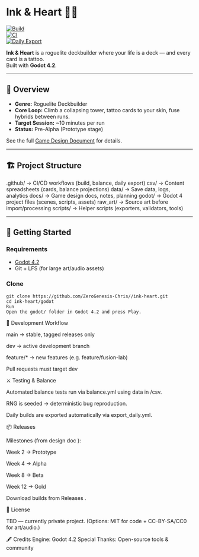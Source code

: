 # Ink & Heart 🎴🖤  

[![Build](https://github.com/ZeroGenesis-Chris/ink-heart/actions/workflows/build.yml/badge.svg)](https://github.com/ZeroGenesis-Chris/ink-heart/actions/workflows/build.yml)  
[![CI](https://github.com/ZeroGenesis-Chris/ink-heart/actions/workflows/ci.yml/badge.svg)](https://github.com/ZeroGenesis-Chris/ink-heart/actions/workflows/ci.yml)  
[![Daily Export](https://github.com/ZeroGenesis-Chris/ink-heart/actions/workflows/export_daily.yml/badge.svg)](https://github.com/ZeroGenesis-Chris/ink-heart/actions/workflows/export_daily.yml)  

**Ink & Heart** is a roguelite deckbuilder where your life is a deck — and every card is a tattoo.  
Built with **Godot 4.2**.  

---

## 📖 Overview  
- **Genre:** Roguelite Deckbuilder  
- **Core Loop:** Climb a collapsing tower, tattoo cards to your skin, fuse hybrids between runs.  
- **Target Session:** ~10 minutes per run  
- **Status:** Pre-Alpha (Prototype stage)  

See the full [Game Design Document](./docs/Game%20Design%20Document.docx) for details.  

---

## 🏗️ Project Structure  

.github/ → CI/CD workflows (build, balance, daily export)
csv/ → Content spreadsheets (cards, balance projections)
data/ → Save data, logs, analytics
docs/ → Game design docs, notes, planning
godot/ → Godot 4 project files (scenes, scripts, assets)
raw_art/ → Source art before import/processing
scripts/ → Helper scripts (exporters, validators, tools)


---

## 🚀 Getting Started  

### Requirements  
- [Godot 4.2](https://godotengine.org/download)  
- Git + LFS (for large art/audio assets)  

### Clone  
```
git clone https://github.com/ZeroGenesis-Chris//ink-heart.git
cd ink-heart/godot
Run
Open the godot/ folder in Godot 4.2 and press Play.
```

🔄 Development Workflow

main → stable, tagged releases only

dev → active development branch

feature/* → new features (e.g. feature/fusion-lab)

Pull requests must target dev

⚔️ Testing & Balance

Automated balance tests run via balance.yml using data in /csv.

RNG is seeded → deterministic bug reproduction.

Daily builds are exported automatically via export_daily.yml.

📦 Releases

Milestones (from design doc
):

Week 2 → Prototype

Week 4 → Alpha

Week 8 → Beta

Week 12 → Gold

Download builds from Releases
.

📜 License

TBD — currently private project.
(Options: MIT for code + CC-BY-SA/CC0 for art/audio.)

🖋 Credits
Engine: Godot 4.2
Special Thanks: Open-source tools & community



